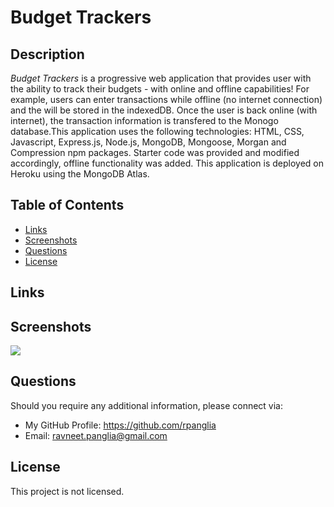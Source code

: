 # Budget Trackers

## Description
*Budget Trackers* is a progressive web application that provides user with the ability to track their budgets - with online and offline capabilities! For example, users can enter transactions while offline (no internet connection) and the will be stored in the indexedDB. Once the user is back online (with internet), the transaction information is transfered to the Monogo database.This application uses the following technologies: HTML, CSS, Javascript, Express.js, Node.js, MongoDB, Mongoose, Morgan and Compression npm packages. Starter code was provided and modified accordingly, offline functionality was added. This application is deployed on Heroku using the MongoDB Atlas. 


## Table of Contents
- [Links](#links)
- [Screenshots](#screenshots)
- [Questions](#questions)
- [License](#license)

## Links


## Screenshots
![](/assets/.jpg)


## Questions
Should you require any additional information, please connect via:
* My GitHub Profile: https://github.com/rpanglia
* Email: ravneet.panglia@gmail.com

## License
This project is not licensed.